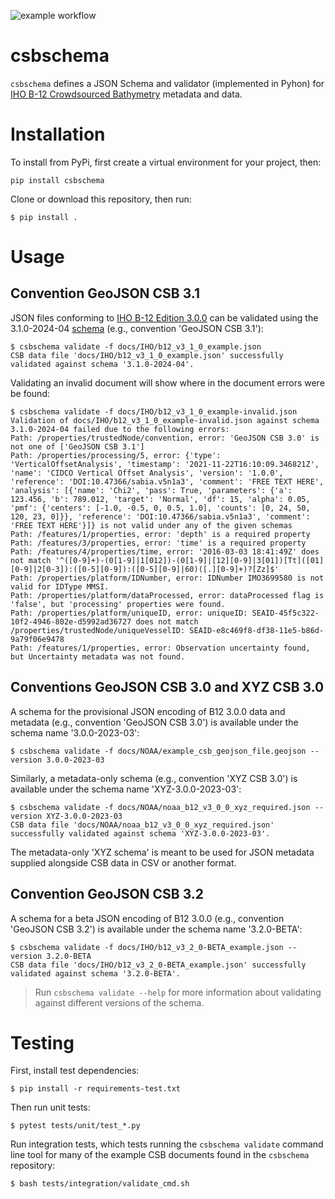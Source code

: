 ![example workflow](https://github.com/CCOMJHC/csbschema/actions/workflows/flake8-and-unit-tests.yml/badge.svg)

# csbschema

`csbschema` defines a JSON Schema and validator (implemented in Pyhon) for 
[IHO B-12 Crowdsourced Bathymetry](https://iho.int/uploads/user/pubs/bathy/B_12_CSB-Guidance_Document-Edition_3.0.0_Final.pdf) 
metadata and data.

# Installation
To install from PyPi, first create a virtual environment for your project, then:
```shell
pip install csbschema
```

Clone or download this repository, then run:
```shell
$ pip install .
```

# Usage

## Convention GeoJSON CSB 3.1
JSON files conforming to [IHO B-12 Edition 3.0.0](docs/IHO/CSB-Guidance_Document-Edition_3.0.pdf)
can be validated using the 3.1.0-2024-04 [schema](csbschema/data/CSB-schema-3_1_0-2024-04.json)
(e.g., convention 'GeoJSON CSB 3.1'):
```shell
$ csbschema validate -f docs/IHO/b12_v3_1_0_example.json
CSB data file 'docs/IHO/b12_v3_1_0_example.json' successfully validated against schema '3.1.0-2024-04'.
```

Validating an invalid document will show where in the document errors were be found:
```shell
$ csbschema validate -f docs/IHO/b12_v3_1_0_example-invalid.json 
Validation of docs/IHO/b12_v3_1_0_example-invalid.json against schema 3.1.0-2024-04 failed due to the following errors: 
Path: /properties/trustedNode/convention, error: 'GeoJSON CSB 3.0' is not one of ['GeoJSON CSB 3.1']
Path: /properties/processing/5, error: {'type': 'VerticalOffsetAnalysis', 'timestamp': '2021-11-22T16:10:09.346821Z', 'name': 'CIDCO Vertical Offset Analysis', 'version': '1.0.0', 'reference': 'DOI:10.47366/sabia.v5n1a3', 'comment': 'FREE TEXT HERE', 'analysis': [{'name': 'Chi2', 'pass': True, 'parameters': {'a': 123.456, 'b': 789.012, 'target': 'Normal', 'df': 15, 'alpha': 0.05, 'pmf': {'centers': [-1.0, -0.5, 0, 0.5, 1.0], 'counts': [0, 24, 50, 120, 23, 0]}}, 'reference': 'DOI:10.47366/sabia.v5n1a3', 'comment': 'FREE TEXT HERE'}]} is not valid under any of the given schemas
Path: /features/1/properties, error: 'depth' is a required property
Path: /features/3/properties, error: 'time' is a required property
Path: /features/4/properties/time, error: '2016-03-03 18:41:49Z' does not match '^([0-9]+)-(0[1-9]|1[012])-(0[1-9]|[12][0-9]|3[01])[Tt]([01][0-9]|2[0-3]):([0-5][0-9]):([0-5][0-9]|60)([.][0-9]+)?[Zz]$'
Path: /properties/platform/IDNumber, error: IDNumber IMO3699580 is not valid for IDType MMSI.
Path: /properties/platform/dataProcessed, error: dataProcessed flag is 'false', but 'processing' properties were found.
Path: /properties/platform/uniqueID, error: uniqueID: SEAID-45f5c322-10f2-4946-802e-d5992ad36727 does not match /properties/trustedNode/uniqueVesselID: SEAID-e8c469f8-df38-11e5-b86d-9a79f06e9478
Path: /features/1/properties, error: Observation uncertainty found, but Uncertainty metadata was not found.
```

## Conventions GeoJSON CSB 3.0 and XYZ CSB 3.0
A schema for the provisional JSON encoding of B12 3.0.0 data and metadata (e.g., convention 'GeoJSON CSB 3.0') is 
available under the schema name '3.0.0-2023-03':
```shell
$ csbschema validate -f docs/NOAA/example_csb_geojson_file.geojson --version 3.0.0-2023-03
```

Similarly, a metadata-only schema (e.g., convention 'XYZ CSB 3.0') is available under the schema name 
'XYZ-3.0.0-2023-03':
```shell
$ csbschema validate -f docs/NOAA/noaa_b12_v3_0_0_xyz_required.json --version XYZ-3.0.0-2023-03
CSB data file 'docs/NOAA/noaa_b12_v3_0_0_xyz_required.json' successfully validated against schema 'XYZ-3.0.0-2023-03'.
```

The metadata-only 'XYZ schema' is meant to be used for JSON metadata supplied alongside CSB data in CSV or another 
format.

## Convention GeoJSON CSB 3.2
A schema for a beta JSON encoding of B12 3.0.0 (e.g., convention 'GeoJSON CSB 3.2') is available under the schema
name '3.2.0-BETA':
```shell
$ csbschema validate -f docs/IHO/b12_v3_2_0-BETA_example.json --version 3.2.0-BETA
CSB data file 'docs/IHO/b12_v3_2_0-BETA_example.json' successfully validated against schema '3.2.0-BETA'.
```
> Run `csbschema validate --help` for more information about validating against different versions of the schema.

# Testing
First, install test dependencies:
```shell
$ pip install -r requirements-test.txt
```

Then run unit tests:
```shell
$ pytest tests/unit/test_*.py
```

Run integration tests, which tests running the `csbschema validate` command line tool for many of the example
CSB documents found in the `csbschema` repository:
```shell
$ bash tests/integration/validate_cmd.sh
```
